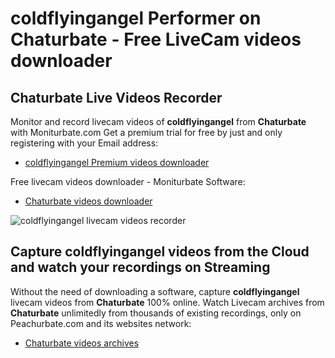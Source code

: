 # coldflyingangel Performer on Chaturbate - Free LiveCam videos downloader

## Chaturbate Live Videos Recorder

Monitor and record livecam videos of **coldflyingangel** from **Chaturbate** with Moniturbate.com
Get a premium trial for free by just and only registering with your Email address:
* [coldflyingangel Premium videos downloader](https://moniturbate.com/request-demo-licence-key.html)

Free livecam videos downloader - Moniturbate Software:
* [Chaturbate videos downloader](https://moniturbate.com/moniturbate-download-software.html)

![coldflyingangel livecam videos recorder](https://peachurnet.com/templates/moniturbate-software.png)


## Capture coldflyingangel videos from the Cloud and watch your recordings on Streaming

Without the need of downloading a software, capture **coldflyingangel** livecam videos from **Chaturbate** 100% online.
Watch Livecam archives from **Chaturbate** unlimitedly from thousands of existing recordings, only on Peachurbate.com and its websites network:
* [Chaturbate videos archives](https://peachurnet.com/)